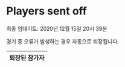 # Players sent off
최종 업데이트: 2020년 12월 15일 20시 39분


경기 중 오류가 발생하는 경우 자동으로 퇴장됩니다.


| 퇴장된 참가자 |
|:---:|